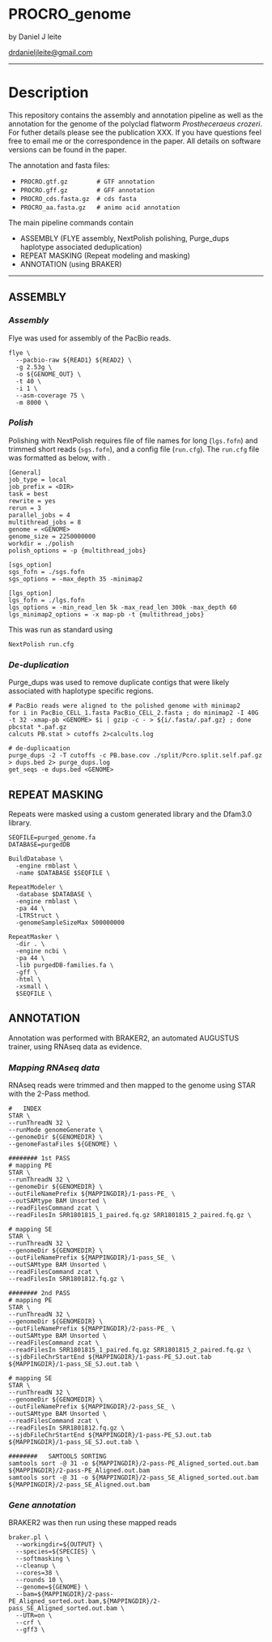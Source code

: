 # PROCRO_genome

by Daniel J leite

drdanieljleite@gmail.com

_________________________________

Description
===========
This repository contains the assembly and annotation pipeline as well as the annotation for the genome of the polyclad flatworm _Prostheceraeus crozeri_. For futher details please see the publication XXX. If you have questions feel free to email me or the correspondence in the paper. All details on software versions can be found in the paper.

The annotation and fasta files:
* ```PROCRO.gtf.gz        # GTF annotation```
* ```PROCRO.gff.gz        # GFF annotation```
* ```PROCRO_cds.fasta.gz  # cds fasta```
* ```PROCRO_aa.fasta.gz   # animo acid annotation```

The main pipeline commands contain
* ASSEMBLY (FLYE assembly, NextPolish polishing, Purge_dups haplotype associated deduplication)
* REPEAT MASKING (Repeat modeling and masking)
* ANNOTATION (using BRAKER)

_________________________________

## ASSEMBLY

### _Assembly_
Flye was used for assembly of the PacBio reads.

```
flye \
  --pacbio-raw ${READ1} ${READ2} \
  -g 2.53g \
  -o ${GENOME_OUT} \
  -t 40 \
  -i 1 \
  --asm-coverage 75 \
  -m 8000 \
```
### _Polish_
Polishing with NextPolish requires file of file names for long (```lgs.fofn```) and trimmed short reads (```sgs.fofn```), and a config file (```run.cfg```). The ```run.cfg``` file was formatted as below, with .

```
[General]
job_type = local
job_prefix = <DIR>
task = best
rewrite = yes
rerun = 3
parallel_jobs = 4
multithread_jobs = 8
genome = <GENOME>
genome_size = 2250000000
workdir = ./polish
polish_options = -p {multithread_jobs}

[sgs_option]
sgs_fofn = ./sgs.fofn
sgs_options = -max_depth 35 -minimap2

[lgs_option]
lgs_fofn = ./lgs.fofn
lgs_options = -min_read_len 5k -max_read_len 300k -max_depth 60
lgs_minimap2_options = -x map-pb -t {multithread_jobs}
```

This was run as standard using

```NextPolish run.cfg```

### _De-duplication_

Purge_dups was used to remove duplicate contigs that were likely associated with haplotype specific regions.

```
# PacBio reads were aligned to the polished genome with minimap2
for i in PacBio_CELL_1.fasta PacBio_CELL_2.fasta ; do minimap2 -I 40G -t 32 -xmap-pb <GENOME> $i | gzip -c - > ${i/.fasta/.paf.gz} ; done
pbcstat *.paf.gz
calcuts PB.stat > cutoffs 2>calcults.log

# de-duplicaation
purge_dups -2 -T cutoffs -c PB.base.cov ./split/Pcro.split.self.paf.gz > dups.bed 2> purge_dups.log
get_seqs -e dups.bed <GENOME>
```




## REPEAT MASKING

Repeats were masked using a custom generated library and the Dfam3.0 library.

```
SEQFILE=purged_genome.fa
DATABASE=purgedDB

BuildDatabase \
  -engine rmblast \
  -name $DATABASE $SEQFILE \
  
RepeatModeler \
  -database $DATABASE \
  -engine rmblast \
  -pa 44 \
  -LTRStruct \
  -genomeSampleSizeMax 500000000

RepeatMasker \
  -dir . \
  -engine ncbi \
  -pa 44 \
  -lib purgedDB-families.fa \
  -gff \
  -html \
  -xsmall \
  $SEQFILE \
```



## ANNOTATION

Annotation was performed with BRAKER2, an automated AUGUSTUS trainer, using RNAseq data as evidence.

### _Mapping RNAseq data_

RNAseq reads were trimmed and then mapped to the genome using STAR with the 2-Pass method.

```
#   INDEX
STAR \
--runThreadN 32 \
--runMode genomeGenerate \
--genomeDir ${GENOMEDIR} \
--genomeFastaFiles ${GENOME} \

######## 1st PASS
# mapping PE
STAR \
--runThreadN 32 \
--genomeDir ${GENOMEDIR} \
--outFileNamePrefix ${MAPPINGDIR}/1-pass-PE_ \
--outSAMtype BAM Unsorted \
--readFilesCommand zcat \
--readFilesIn SRR1801815_1_paired.fq.gz SRR1801815_2_paired.fq.gz \

# mapping SE
STAR \
--runThreadN 32 \
--genomeDir ${GENOMEDIR} \
--outFileNamePrefix ${MAPPINGDIR}/1-pass_SE_ \
--outSAMtype BAM Unsorted \
--readFilesCommand zcat \
--readFilesIn SRR1801812.fq.gz \

######## 2nd PASS
# mapping PE
STAR \
--runThreadN 32 \
--genomeDir ${GENOMEDIR} \
--outFileNamePrefix ${MAPPINGDIR}/2-pass-PE_ \
--outSAMtype BAM Unsorted \
--readFilesCommand zcat \
--readFilesIn SRR1801815_1_paired.fq.gz SRR1801815_2_paired.fq.gz \
--sjdbFileChrStartEnd ${MAPPINGDIR}/1-pass-PE_SJ.out.tab ${MAPPINGDIR}/1-pass_SE_SJ.out.tab \

# mapping SE
STAR \
--runThreadN 32 \
--genomeDir ${GENOMEDIR} \
--outFileNamePrefix ${MAPPINGDIR}/2-pass_SE_ \
--outSAMtype BAM Unsorted \
--readFilesCommand zcat \
--readFilesIn SRR1801812.fq.gz \
--sjdbFileChrStartEnd ${MAPPINGDIR}/1-pass-PE_SJ.out.tab ${MAPPINGDIR}/1-pass_SE_SJ.out.tab \

########   SAMTOOLS SORTING
samtools sort -@ 31 -o ${MAPPINGDIR}/2-pass-PE_Aligned_sorted.out.bam ${MAPPINGDIR}/2-pass-PE_Aligned.out.bam
samtools sort -@ 31 -o ${MAPPINGDIR}/2-pass_SE_Aligned_sorted.out.bam ${MAPPINGDIR}/2-pass_SE_Aligned.out.bam
```

### _Gene annotation_

BRAKER2 was then run using these mapped reads

```
braker.pl \
  --workingdir=${OUTPUT} \
  --species=${SPECIES} \
  --softmasking \
  --cleanup \
  --cores=38 \
  --rounds 10 \
  --genome=${GENOME} \
  --bam=${MAPPINGDIR}/2-pass-PE_Aligned_sorted.out.bam,${MAPPINGDIR}/2-pass_SE_Aligned_sorted.out.bam \
  --UTR=on \
  --crf \
  --gff3 \
```

